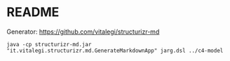 # README

Generator: <https://github.com/vitalegi/structurizr-md>

```
java -cp structurizr-md.jar "it.vitalegi.structurizr.md.GenerateMarkdownApp" jarg.dsl ../c4-model
```
